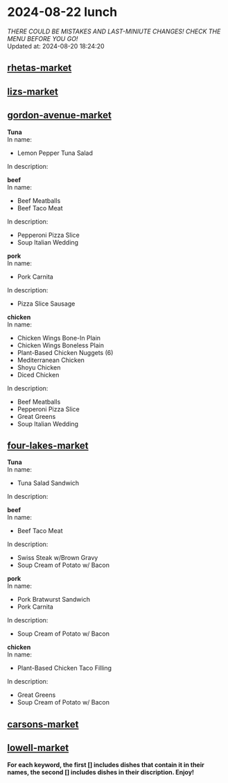# 2024-08-22 lunch  
*THERE COULD BE MISTAKES AND LAST-MINIUTE CHANGES! CHECK THE MENU BEFORE YOU GO!*  
Updated at: 2024-08-20 18:24:20  
## [rhetas-market](https://wisc-housingdining.nutrislice.com/menu/rhetas-market/lunch/2024-08-22)  
## [lizs-market](https://wisc-housingdining.nutrislice.com/menu/lizs-market/lunch/2024-08-22)  
## [gordon-avenue-market](https://wisc-housingdining.nutrislice.com/menu/gordon-avenue-market/lunch/2024-08-22)  
**Tuna**  
In name:   
 - Lemon Pepper Tuna Salad  
  
In description:   
  
**beef**  
In name:   
 - Beef Meatballs  
 - Beef Taco Meat  
  
In description:   
 - Pepperoni Pizza Slice  
 - Soup Italian Wedding  
  
**pork**  
In name:   
 - Pork Carnita  
  
In description:   
 - Pizza Slice Sausage  
  
**chicken**  
In name:   
 - Chicken Wings Bone-In Plain  
 - Chicken Wings Boneless Plain  
 - Plant-Based Chicken Nuggets (6)  
 - Mediterranean Chicken  
 - Shoyu Chicken  
 - Diced Chicken  
  
In description:   
 - Beef Meatballs  
 - Pepperoni Pizza Slice  
 - Great Greens  
 - Soup Italian Wedding  
  
## [four-lakes-market](https://wisc-housingdining.nutrislice.com/menu/four-lakes-market/lunch/2024-08-22)  
**Tuna**  
In name:   
 - Tuna Salad Sandwich  
  
In description:   
  
**beef**  
In name:   
 - Beef Taco Meat  
  
In description:   
 - Swiss Steak w/Brown Gravy  
 - Soup Cream of Potato w/ Bacon  
  
**pork**  
In name:   
 - Pork Bratwurst Sandwich  
 - Pork Carnita  
  
In description:   
 - Soup Cream of Potato w/ Bacon  
  
**chicken**  
In name:   
 - Plant-Based Chicken Taco Filling  
  
In description:   
 - Great Greens  
 - Soup Cream of Potato w/ Bacon  
  
## [carsons-market](https://wisc-housingdining.nutrislice.com/menu/carsons-market/lunch/2024-08-22)  
## [lowell-market](https://wisc-housingdining.nutrislice.com/menu/lowell-market/lunch/2024-08-22)  
  
**For each keyword, the first [] includes dishes that contain it in their names, the second [] includes dishes in their discription. Enjoy!**  
